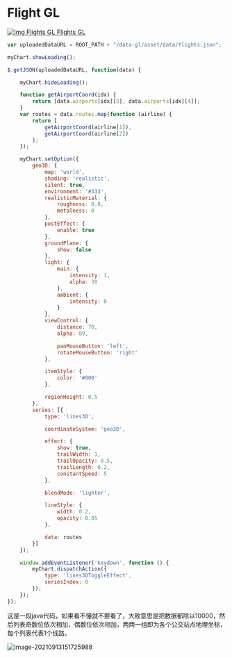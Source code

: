 # Flight GL



[![img](https://cdn.jsdelivr.net/gh/apache/echarts-website@asf-site/examples/data-gl/thumb/lines3d-flights-gl.webp?_v_=1630499963508) Flights GL Flights GL](https://echarts.apache.org/examples/zh/editor.html?c=lines3d-flights-gl&gl=1)



```js
var uploadedDataURL = ROOT_PATH + "/data-gl/asset/data/flights.json";

myChart.showLoading();

$.getJSON(uploadedDataURL, function(data) {

    myChart.hideLoading();

    function getAirportCoord(idx) {
        return [data.airports[idx][3], data.airports[idx][4]];
    }
    var routes = data.routes.map(function (airline) {
        return [
            getAirportCoord(airline[1]),
            getAirportCoord(airline[2])
        ];
    });

    myChart.setOption({
        geo3D: {
            map: 'world',
            shading: 'realistic',
            silent: true,
            environment: '#333',
            realisticMaterial: {
                roughness: 0.8,
                metalness: 0
            },
            postEffect: {
                enable: true
            },
            groundPlane: {
                show: false
            },
            light: {
                main: {
                    intensity: 1,
                    alpha: 30
                },
                ambient: {
                    intensity: 0
                }
            },
            viewControl: {
                distance: 70,
                alpha: 89,

                panMouseButton: 'left',
                rotateMouseButton: 'right'
            },

            itemStyle: {
                color: '#000'
            },

            regionHeight: 0.5
        },
        series: [{
            type: 'lines3D',

            coordinateSystem: 'geo3D',

            effect: {
                show: true,
                trailWidth: 1,
                trailOpacity: 0.5,
                trailLength: 0.2,
                constantSpeed: 5
            },

            blendMode: 'lighter',

            lineStyle: {
                width: 0.2,
                opacity: 0.05
            },

            data: routes
        }]
    });

    window.addEventListener('keydown', function () {
        myChart.dispatchAction({
            type: 'lines3DToggleEffect',
            seriesIndex: 0
        });
    });
});
```







这是一段java代码，如果看不懂就不要看了，大致意思是把数据都除以10000，然后列表奇数位依次相加、偶数位依次相加，两两一组即为各个公交站点地理坐标，每个列表代表1个线路。

![image-20210913151725988](/home/monica/.config/Typora/typora-user-images/image-20210913151725988.png)